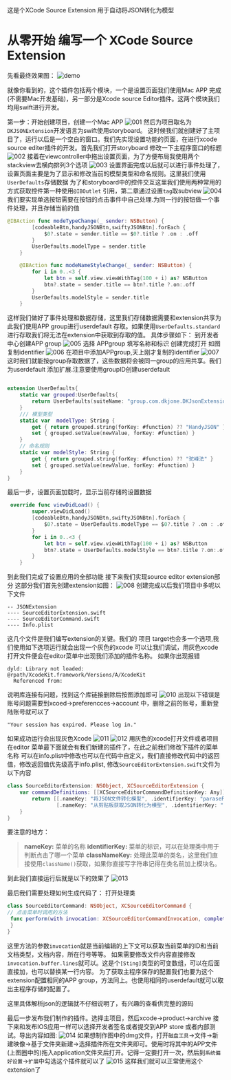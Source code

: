 这是个XCode Source Extension 用于自动将JSON转化为模型
# 从零开始 编写一个 XCode Source Extension 

先看最终效果图：
![demo](./image/demo.gif)

就像你看到的，这个插件包括两个模块，一个是设置页面我们使用Mac APP 完成(不需要Mac开发基础)，另一部分是Xcode source Editor插件。这两个模块我们均用swift进行开发。

第一步：开始创建项目，创建一个Mac APP
![001](./image/001.png)
然后为项目取名为`DKJSONExtension`开发语言为swift使用storyboard。
这时候我们就创建好了主项目了，运行以后是一个空白的窗口。我们先实现设置功能的页面，在进行xcode source editer插件的开发。首先我们打开storyboard
修改一下主程序窗口的标题
![002](./image/002.png)
接着在viewcontroller中拖出设置页面，为了方便布局我使用两个stackview去横向排列3个选项
![003](./image/003.png)
设置界面完成以后就可以进行事件处理了，设置页面主要是为了显示和修改当前的模型类型和命名规则。这里我们使用`UserDefaults`存储数据
为了和storyboard中的控件交互这里我们使用两种常用的方式获取控件第一种使用`@IBOutlet` 引用，第二章通过设置`tag`取subview
![004](./image/004.png)
我们要实现单选按钮需要在按钮的点击事件中自己处理.为同一行的按钮做一个事件处理，并且存储当前的值
```swift
@IBAction func modeTypeChange(_ sender: NSButton) {
        [codeableBtn,handyJSONBtn,swiftyJSONBtn].forEach {
            $0?.state = sender.title == $0?.title ? .on : .off
        }
        UserDefaults.modelType = sender.title 
    }

    @IBAction func modeNameStyleChange(_ sender: NSButton) {
        for i in 0..<3 {
            let btn = self.view.viewWithTag(100 + i) as? NSButton
            btn?.state = sender.title == btn?.title ?.on:.off
        }
        UserDefaults.modelStyle = sender.title
    }
```
这样我们做好了事件处理和数据存储，这里我们存储数据需要和extension共享为此我们使用APP group进行userdefault 存取。如果使用`UserDefaults.standard`进行存取我们将无法在extension中获取到存取的值。
具体步骤如下：
到开发者中心创建APP group
![005](./image/005.png)
选择 APPgroup 填写名称和标识
创建完成打开
如图复制identifier
![006](./image/006.png)
在项目中添加APPgroup,天上刚才复制的identifier
![007](./image/007.png)
这时我们就能按group存取数据了，这些数据将会被同一group的应用共享。我们为userdefault 添加扩展.注意要使用groupID创建userdefault
```swift

extension UserDefaults{
    static var grouped:UserDefaults{
        return UserDefaults(suiteName: "group.com.dkjone.DKJsonExtension") ?? standard
    }
    /// 模型类型
    static var  modelType: String {
        get { return grouped.string(forKey: #function) ?? "HandyJSON" }
        set { grouped.setValue(newValue, forKey: #function) }
    }
    // 命名规则
    static var modelStyle: String {
        get { return grouped.string(forKey: #function) ?? "驼峰法" }
        set { grouped.setValue(newValue, forKey: #function) }
    }
}
```
最后一步，设置页面加载时，显示当前存储的设置数据
```swift 
 override func viewDidLoad() {
        super.viewDidLoad()
        [codeableBtn,handyJSONBtn,swiftyJSONBtn].forEach {
            $0?.state = UserDefaults.modelType == $0?.title ? .on : .off
        }
        for i in 0..<3 {
            let btn = self.view.viewWithTag(100 + i) as? NSButton
            btn?.state = UserDefaults.modelStyle == btn?.title ?.on:.off
        }
    }
```
到此我们完成了设置应用的全部功能
接下来我们实现source editor extension部分
这部分我们首先创建extension如图：
![008](./image/008.png)
创建完成以后我们项目中多呢以下文件
```
-- JSONExtension
---- SourceEditorExtension.swift
---- SourceEditorCommand.swift
---- Info.plist
```
这几个文件是我们编写extension的关键。我们的 项目 target也会多一个选项,我们使用如下选项运行就会出现一个灰色的xcode 可以让我们调试，用灰色xcode 打开文件便会在editor菜单中出现我们添加的插件名称。
如果你出现报错
```
dyld: Library not loaded: @rpath/XcodeKit.framework/Versions/A/XcodeKit
  Referenced from: 
```
说明库连接有问题，找到这个库链接删除后按图添加即可
![010](./image/010.png)
出现以下错误是账号问题需要到xcoed->preferencces->account 中，删除之前的账号，重新登陆账号就可以了
```
"Your session has expired. Please log in."
```
如果成功运行会出现灰色Xcode
![011](./image/011.png)
![012](./image/012.png)
用灰色的xcode打开文件或者项目在editor 菜单最下面就会有我们新建的插件了，在此之前我们修改下插件的菜单名称
可以在info.plist中修改也可以在代码中自定义，我们直接修改代码中的返回值，修改返回值优先级高于info.plist,
修改`SourceEditorExtension.swift`文件为以下内容
```swift 
class SourceEditorExtension: NSObject, XCSourceEditorExtension {
    var commandDefinitions: [[XCSourceEditorCommandDefinitionKey: Any]] {
        return [[.nameKey: "将JSON文件转化模型", .identifierKey: "paraseFile", .classNameKey: SourceEditorCommand.className()],
                [.nameKey: "从剪贴板获取JSON转化为模型", .identifierKey: "parasePasteboard", .classNameKey: SourceEditorCommand.className()]]
    }
}
```
要注意的地方：
> **nameKey:** 菜单的名称
> **identifierKey:** 菜单的标识，可以在处理类中用于判断点击了哪一个菜单
> **classNameKey:**  处理此菜单的类名，这里我们直接使用`className()`获取，如果你直接写字符串记得在类名前加上模块名。

到此我们直接运行后就是以下的效果了
![013](./image/013.png)

最后我们需要处理如何生成代码了：
打开处理类
```swift
class SourceEditorCommand: NSObject, XCSourceEditorCommand {
// 点击菜单时调用的方法
 func perform(with invocation: XCSourceEditorCommandInvocation, completionHandler: @escaping (Error?) -> Void) {
 }
}
```

这里方法的参数`invocation`就是当前编辑的上下文可以获取当前菜单的ID和当前文档类型，文档内容，所在行号等等。
如果需要修改文件内容直接修改`invocation.buffer.lines`就可以。这是个`[Sting]`类型的可变数组，可以在后面直接加，也可以替换某一行内容。
为了获取主程序保存的配置我们也要为这个extension配置相同的APP group，方法同上。也使用相同的userdefault就可以取出主程序存储的配置了。

这里具体解析json的逻辑就不仔细说明了，有兴趣的查看供完整的源码

最后一步发布我们制作的插件。选择主项目，然后xcode->product->archive 接下来和发布IOS应用一样可以选择开发者签名或者提交到APP store 或者内部测试。导出内容如图:
![014](./image/014.png)
如果想制作图中的dmg文件，打开`磁盘工具`->文件->新建映像->基于文件夹新建->选择插件所在文件夹即可。使用时将其中的APP文件(上图圈中的)拖入application文件夹后打开。记得一定要打开一次，然后到`系统偏好设置`->`扩展`中勾选这个插件就可以了
![015](./image/015.png)
这样我们就可以正常使用这个extension了